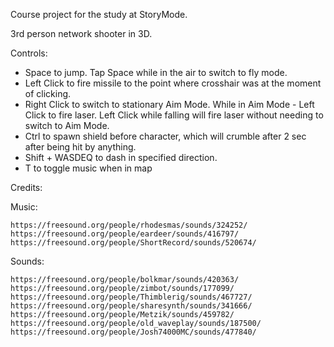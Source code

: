 Course project for the study at StoryMode.

3rd person network shooter in 3D.

Controls:
  - Space to jump. Tap Space while in the air to switch to fly mode.
  - Left Click to fire missile to the point where crosshair was at the moment of clicking.
  - Right Click to switch to stationary Aim Mode. While in Aim Mode - Left Click to fire laser. Left Click while falling will fire laser without needing to switch to Aim Mode.
  - Ctrl to spawn shield before character, which will crumble after 2 sec after being hit by anything.
  - Shift + WASDEQ to dash in specified direction.
  - T to toggle music when in map

Credits:

  Music:

    https://freesound.org/people/rhodesmas/sounds/324252/
    https://freesound.org/people/eardeer/sounds/416797/
    https://freesound.org/people/ShortRecord/sounds/520674/
  Sounds:


    https://freesound.org/people/bolkmar/sounds/420363/
    https://freesound.org/people/zimbot/sounds/177099/
    https://freesound.org/people/Thimblerig/sounds/467727/
    https://freesound.org/people/sharesynth/sounds/341666/
    https://freesound.org/people/Metzik/sounds/459782/
    https://freesound.org/people/old_waveplay/sounds/187500/
    https://freesound.org/people/Josh74000MC/sounds/477840/
